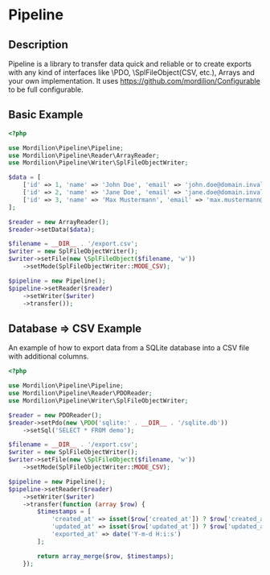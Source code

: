 # Pipeline

## Description

Pipeline is a library to transfer data quick and reliable or to create exports with any kind of interfaces like \PDO, \SplFileObject(CSV, etc.), Arrays and your own implementation. It uses https://github.com/mordilion/Configurable to be full configurable. 

## Basic Example

```php
<?php

use Mordilion\Pipeline\Pipeline;
use Mordilion\Pipeline\Reader\ArrayReader;
use Mordilion\Pipeline\Writer\SplFileObjectWriter;

$data = [
    ['id' => 1, 'name' => 'John Doe', 'email' => 'john.doe@domain.invalid'],
    ['id' => 2, 'name' => 'Jane Doe', 'email' => 'jane.doe@domain.invalid'],
    ['id' => 3, 'name' => 'Max Mustermann', 'email' => 'max.mustermann@domain.invalid']
];

$reader = new ArrayReader();
$reader->setData($data);

$filename = __DIR__ . '/export.csv';
$writer = new SplFileObjectWriter();
$writer->setFile(new \SplFileObject($filename, 'w'))
    ->setMode(SplFileObjectWriter::MODE_CSV);

$pipeline = new Pipeline();
$pipeline->setReader($reader)
    ->setWriter($writer)
    ->transfer());
```

## Database => CSV Example 

An example of how to export data from a SQLite database into a CSV file with additional columns.

```php
<?php

use Mordilion\Pipeline\Pipeline;
use Mordilion\Pipeline\Reader\PDOReader;
use Mordilion\Pipeline\Writer\SplFileObjectWriter;

$reader = new PDOReader();
$reader->setPdo(new \PDO('sqlite:' . __DIR__ . '/sqlite.db'))
    ->setSql('SELECT * FROM demo');

$filename = __DIR__ . '/export.csv';
$writer = new SplFileObjectWriter();
$writer->setFile(new \SplFileObject($filename, 'w'))
    ->setMode(SplFileObjectWriter::MODE_CSV);

$pipeline = new Pipeline();
$pipeline->setReader($reader)
    ->setWriter($writer)
    ->transfer(function (array $row) {
        $timestamps = [
            'created_at' => isset($row['created_at']) ? $row['created_at'] : date('Y-m-d H:i:s'),
            'updated_at' => isset($row['updated_at']) ? $row['updated_at'] : date('Y-m-d H:i:s'),
            'exported_at' => date('Y-m-d H:i:s')
        ];

        return array_merge($row, $timestamps);
    });
```